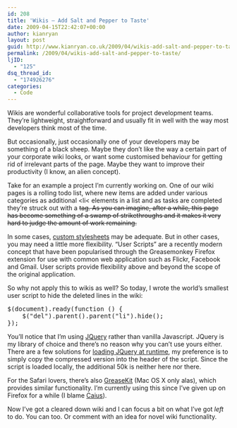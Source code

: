 ```yaml
---
id: 208
title: 'Wikis – Add Salt and Pepper to Taste'
date: 2009-04-15T22:42:07+00:00
author: kianryan
layout: post
guid: http://www.kianryan.co.uk/2009/04/wikis-add-salt-and-pepper-to-taste/
permalink: /2009/04/wikis-add-salt-and-pepper-to-taste/
ljID:
  - "125"
dsq_thread_id:
  - "174926276"
categories:
  - Code
---
```

Wikis are wonderful collaborative tools for project development teams. They’re lightweight, straightforward and usually fit in well with the way most developers think most of the time.

But occasionally, just occasionally one of your developers may be something of a black sheep. Maybe they don’t like the way a certain part of your corporate wiki looks, or want some customised behaviour for getting rid of irrelevant parts of the page. Maybe they want to improve their productivity (I know, an alien concept).

Take for an example a project I’m currently working on. One of our wiki pages is a rolling todo list, where new items are added under various categories as additional <li< elements in a list and as tasks are completed they’re struck out with a <del> tag. As you can imagine, after a while, this page has become something of a swamp of strikethroughs and it makes it very hard to judge the amount of work remaining.

In some cases, [custom stylesheets](http://www.wizcrafts.net/blogs/2007/01/how_to_create_a_custom_personal_styleshe.html) may be adequate. But in other cases, you may need a little more flexibility. “User Scripts” are a recently modern concept that have been popularised through the Greasemonkey Firefox extension for use with common web application such as Flickr, Facebook and Gmail. User scripts provide flexibility above and beyond the scope of the original application.

So why not apply this to wikis as well? So today, I wrote the world’s smallest user script to hide the deleted lines in the wiki:

<pre class="brush: jscript; title: ; notranslate" title="">$(document).ready(function () {
    $("del").parent().parent("li").hide();
});
</pre>

You’ll notice that I’m using [JQuery](http://www.jquery.com/) rather than vanilla Javascript. JQuery is my library of choice and there’s no reason why you can’t use yours either. There are a few solutions for [loading JQuery at runtime](http://joanpiedra.com/jquery/greasemonkey/), my preference is to simply copy the compressed version into the header of the script. Since the script is loaded locally, the additional 50k is neither here nor there.

For the Safari lovers, there’s also [GreaseKit](http://8-p.info/greasekit/) (Mac OS X only alas), which provides similar functionality. I’m currently using this since I’ve given up on Firefox for a while (I blame [Caius](http://swedishcampground.com/)).

Now I’ve got a cleared down wiki and I can focus a bit on what I’ve got _left_ to do. You can too. Or comment with an idea for novel wiki functionality.
